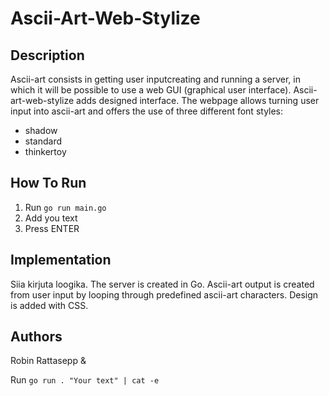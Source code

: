 # Ascii-Art-Web-Stylize

## Description
Ascii-art consists in getting user inputcreating and running a server, in which it will be possible to use a web GUI (graphical user interface). Ascii-art-web-stylize adds designed interface.
The webpage allows turning user input into ascii-art and offers the use of three different font styles:
* shadow
* standard
* thinkertoy

## How To Run
1) Run ```go run main.go```
2) Add you text
3) Press ENTER

## Implementation
Siia kirjuta loogika.
The server is created in Go. Ascii-art output is created from user input by looping through predefined ascii-art characters. Design is added with CSS.

## Authors
Robin Rattasepp & 


 Run ```go run . "Your text" | cat -e```